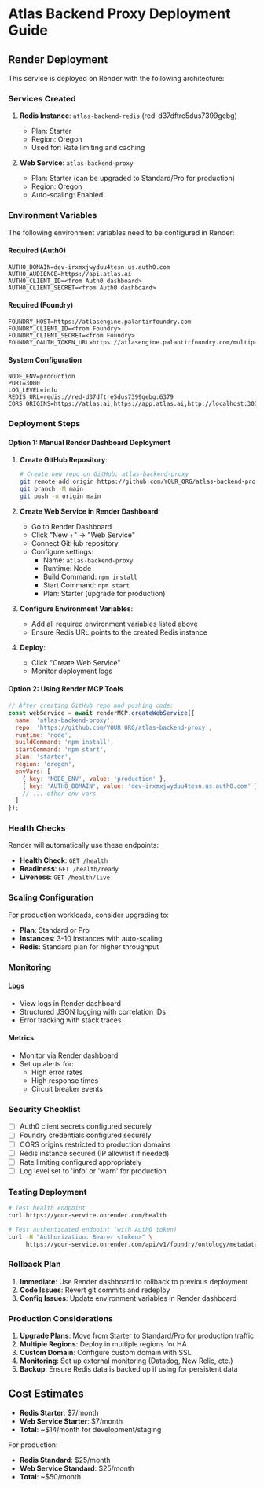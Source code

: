 # Atlas Backend Proxy Deployment Guide

## Render Deployment

This service is deployed on Render with the following architecture:

### Services Created

1. **Redis Instance**: `atlas-backend-redis` (red-d37dftre5dus7399gebg)
   - Plan: Starter
   - Region: Oregon
   - Used for: Rate limiting and caching

2. **Web Service**: `atlas-backend-proxy`
   - Plan: Starter (can be upgraded to Standard/Pro for production)
   - Region: Oregon
   - Auto-scaling: Enabled

### Environment Variables

The following environment variables need to be configured in Render:

#### Required (Auth0)
```
AUTH0_DOMAIN=dev-irxmxjwyduu4tesn.us.auth0.com
AUTH0_AUDIENCE=https://api.atlas.ai
AUTH0_CLIENT_ID=<from Auth0 dashboard>
AUTH0_CLIENT_SECRET=<from Auth0 dashboard>
```

#### Required (Foundry)
```
FOUNDRY_HOST=https://atlasengine.palantirfoundry.com
FOUNDRY_CLIENT_ID=<from Foundry>
FOUNDRY_CLIENT_SECRET=<from Foundry>
FOUNDRY_OAUTH_TOKEN_URL=https://atlasengine.palantirfoundry.com/multipass/api/oauth2/token
```

#### System Configuration
```
NODE_ENV=production
PORT=3000
LOG_LEVEL=info
REDIS_URL=redis://red-d37dftre5dus7399gebg:6379
CORS_ORIGINS=https://atlas.ai,https://app.atlas.ai,http://localhost:3000
```

### Deployment Steps

#### Option 1: Manual Render Dashboard Deployment

1. **Create GitHub Repository**:
   ```bash
   # Create new repo on GitHub: atlas-backend-proxy
   git remote add origin https://github.com/YOUR_ORG/atlas-backend-proxy.git
   git branch -M main
   git push -u origin main
   ```

2. **Create Web Service in Render Dashboard**:
   - Go to Render Dashboard
   - Click "New +" → "Web Service"
   - Connect GitHub repository
   - Configure settings:
     - Name: `atlas-backend-proxy`
     - Runtime: Node
     - Build Command: `npm install`
     - Start Command: `npm start`
     - Plan: Starter (upgrade for production)

3. **Configure Environment Variables**:
   - Add all required environment variables listed above
   - Ensure Redis URL points to the created Redis instance

4. **Deploy**:
   - Click "Create Web Service"
   - Monitor deployment logs

#### Option 2: Using Render MCP Tools

```javascript
// After creating GitHub repo and pushing code:
const webService = await renderMCP.createWebService({
  name: 'atlas-backend-proxy',
  repo: 'https://github.com/YOUR_ORG/atlas-backend-proxy',
  runtime: 'node',
  buildCommand: 'npm install',
  startCommand: 'npm start',
  plan: 'starter',
  region: 'oregon',
  envVars: [
    { key: 'NODE_ENV', value: 'production' },
    { key: 'AUTH0_DOMAIN', value: 'dev-irxmxjwyduu4tesn.us.auth0.com' },
    // ... other env vars
  ]
});
```

### Health Checks

Render will automatically use these endpoints:

- **Health Check**: `GET /health`
- **Readiness**: `GET /health/ready` 
- **Liveness**: `GET /health/live`

### Scaling Configuration

For production workloads, consider upgrading to:

- **Plan**: Standard or Pro
- **Instances**: 3-10 instances with auto-scaling
- **Redis**: Standard plan for higher throughput

### Monitoring

#### Logs
- View logs in Render dashboard
- Structured JSON logging with correlation IDs
- Error tracking with stack traces

#### Metrics
- Monitor via Render dashboard
- Set up alerts for:
  - High error rates
  - High response times
  - Circuit breaker events

### Security Checklist

- [ ] Auth0 client secrets configured securely
- [ ] Foundry credentials configured securely  
- [ ] CORS origins restricted to production domains
- [ ] Redis instance secured (IP allowlist if needed)
- [ ] Rate limiting configured appropriately
- [ ] Log level set to 'info' or 'warn' for production

### Testing Deployment

```bash
# Test health endpoint
curl https://your-service.onrender.com/health

# Test authenticated endpoint (with Auth0 token)
curl -H "Authorization: Bearer <token>" \
     https://your-service.onrender.com/api/v1/foundry/ontology/metadata
```

### Rollback Plan

1. **Immediate**: Use Render dashboard to rollback to previous deployment
2. **Code Issues**: Revert git commits and redeploy
3. **Config Issues**: Update environment variables in Render dashboard

### Production Considerations

1. **Upgrade Plans**: Move from Starter to Standard/Pro for production traffic
2. **Multiple Regions**: Deploy in multiple regions for HA
3. **Custom Domain**: Configure custom domain with SSL
4. **Monitoring**: Set up external monitoring (Datadog, New Relic, etc.)
5. **Backup**: Ensure Redis data is backed up if using for persistent data

## Cost Estimates

- **Redis Starter**: $7/month
- **Web Service Starter**: $7/month  
- **Total**: ~$14/month for development/staging

For production:
- **Redis Standard**: $25/month
- **Web Service Standard**: $25/month
- **Total**: ~$50/month
